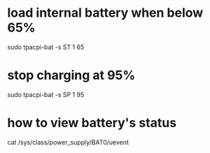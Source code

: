 # load internal battery when below 65%
sudo tpacpi-bat -s ST 1 65
# stop charging at 95%
sudo tpacpi-bat -s SP 1 95 
# how to view battery's status 
cat /sys/class/power_supply/BAT0/uevent
